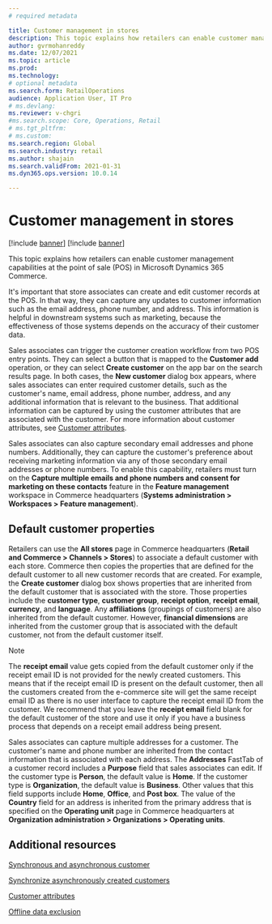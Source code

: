 ```yaml
---
# required metadata

title: Customer management in stores
description: This topic explains how retailers can enable customer management capabilities at the point of sale (POS) in Microsoft Dynamics 365 Commerce.
author: gvrmohanreddy
ms.date: 12/07/2021
ms.topic: article
ms.prod: 
ms.technology: 
# optional metadata
ms.search.form: RetailOperations
audience: Application User, IT Pro
# ms.devlang: 
ms.reviewer: v-chgri
#ms.search.scope: Core, Operations, Retail
# ms.tgt_pltfrm: 
# ms.custom: 
ms.search.region: Global
ms.search.industry: retail
ms.author: shajain
ms.search.validFrom: 2021-01-31
ms.dyn365.ops.version: 10.0.14

---
```


# Customer management in stores

[!include [banner](includes/banner.md)]
[!include [banner](includes/preview-banner.md)]

This topic explains how retailers can enable customer management capabilities at the point of sale (POS) in Microsoft Dynamics 365 Commerce.

It's important that store associates can create and edit customer records at the POS. In that way, they can capture any updates to customer information such as the email address, phone number, and address. This information is helpful in downstream systems such as marketing, because the effectiveness of those systems depends on the accuracy of their customer data.

Sales associates can trigger the customer creation workflow from two POS entry points. They can select a button that is mapped to the **Customer add** operation, or they can select **Create customer** on the app bar on the search results page. In both cases, the **New customer** dialog box appears, where sales associates can enter required customer details, such as the customer's name, email address, phone number, address, and any additional information that is relevant to the business. That additional information can be captured by using the customer attributes that are associated with the customer. For more information about customer attributes, see [Customer attributes](dev-itpro/customer-attributes.md).

Sales associates can also capture secondary email addresses and phone numbers. Additionally, they can capture the customer's preference about receiving marketing information via any of those secondary email addresses or phone numbers. To enable this capability, retailers must turn on the **Capture multiple emails and phone numbers and consent for marketing on these contacts** feature in the **Feature management** workspace in Commerce headquarters (**Systems administration \> Workspaces \> Feature management**).

## Default customer properties

Retailers can use the **All stores** page in Commerce headquarters (**Retail and Commerce \> Channels \> Stores**) to associate a default customer with each store. Commerce then copies the properties that are defined for the default customer to all new customer records that are created. For example, the **Create customer** dialog box shows properties that are inherited from the default customer that is associated with the store. Those properties include the **customer type**, **customer group**, **receipt option**, **receipt email**, **currency**, and **language**. Any **affiliations** (groupings of customers) are also inherited from the default customer. However, **financial dimensions** are inherited from the customer group that is associated with the default customer, not from the default customer itself.

> [!NOTE]
> The **receipt email** value gets copied from the default customer only if the receipt email ID is not provided for the newly created customers. This means that if the receipt email ID is present on the default customer, then all the customers created from the e-commerce site will get the same receipt email ID as there is no user interface to capture the receipt email ID from the customer. We recommend that you leave the **receipt email** field blank for the default customer of the store and use it only if you have a business process that depends on a receipt email address being present. 

Sales associates can capture multiple addresses for a customer. The customer's name and phone number are inherited from the contact information that is associated with each address. The **Addresses** FastTab of a customer record includes a **Purpose** field that sales associates can edit. If the customer type is **Person**, the default value is **Home**. If the customer type is **Organization**, the default value is **Business**. Other values that this field supports include **Home**, **Office**, and **Post box**. The value of the **Country** field for an address is inherited from the primary address that is specified on the **Operating unit** page in Commerce headquarters at **Organization administration \> Organizations \> Operating units**.



## Additional resources

[Synchronous and asynchronous customer](/synchronous-and-asynchronous-customers.md)

[Synchronize asynchronously created customers](/synchronize-asynchronous-customer.md)

[Customer attributes](dev-itpro/customer-attributes.md)

[Offline data exclusion](dev-itpro/implementation-considerations-cdx.md#offline-data-exclusion)
